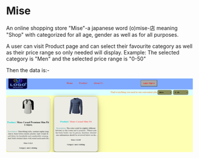 # Mise
An online shopping store "Mise"-a japanese word (o)mise-店 meaning "Shop" with categorized for all age, gender as well as for all purposes.

A user can visit Product page and can select their favourite category as well as their price range so only needed will display.
Example: The selected category is "Men" and the selected price range is "0-50"

Then the data is:-

![alt text](<Screenshot 2024-06-08 215422.png>)